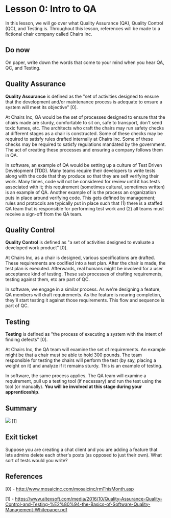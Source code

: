 # Lesson 0: Intro to QA

In this lesson, we will go over what Quality Assurance (QA), Quality Control (QC), and Testing is. Throughout this lesson, references will be made to a fictional chair company called Chairs Inc.

## Do now

On paper, write down the words that come to your mind when you hear QA, QC, and Testing.

## Quality Assurance

**Quality Assurance** is defined as the "set of activities designed to ensure that the development and/or maintenance process is adequate to ensure a system will meet its objective" [0].

At Chairs Inc, QA would be the set of processes designed to ensure that the chairs made are sturdy, comfortable to sit on, safe to transport, don't send toxic fumes, etc. The architects who craft the chairs may run safety checks at different stages as a chair is constructed. Some of these checks may be required to satisfy rules drafted internally at Chairs Inc. Some of these checks may be required to satisfy regulations mandated by the government. The act of creating these processes and ensuring a company follows them in QA.

In software, an example of QA would be setting up a culture of Test Driven Development (TDD). Many teams require their developers to write tests along with the code that they produce so that they are self verifying their work. Many times, code will not be considered for review until it has tests associated with it; this requirement (sometimes cultural, sometimes written) is an example of QA. Another example of is the process an organization puts in place around verifying code. This gets defined by management; rules and protocols are typically put in place such that (1) there is a staffed QA team that is responsible for performing test work and (2) all teams must receive a sign-off from the QA team.

## Quality Control

**Quality Control** is defined as "a set of activities designed to evaluate a developed work product" [0].

At Chairs Inc, as a chair is designed, various specifications are drafted. These requirements are codified into a test plan. After the chair is made, the test plan is executed. Afterwards, real humans might be involved for a user acceptance kind of testing. These sub processes of drafting requirements, testing against them, etc are part of QC.

In software, we engage in a similar process. As we're designing a feature, QA members will draft requirements. As the feature is nearing completion, they'll start testing it against those requirements. This flow and sequence is part of QC.

## Testing

**Testing** is defined as "the process of executing a system with the intent of finding defects" [0].

At Chairs Inc, the QA team will examine the set of requirements. An example might be that a chair must be able to hold 300 pounds. The team responsible for testing the chairs will perform the test (by say, placing a weight on it) and analyze if it remains sturdy. This is an example of testing.

In software, the same process applies. The QA team will examine a requirement, pull up a testing tool (if necessary) and run the test using the tool (or manually). **You will be involved at this stage during your apprenticeship**.

## Summary

<img src='https://i.imgur.com/VLK09As.png'/> [1]

## Exit ticket

Suppose you are creating a chat client and you are adding a feature that lets admins delete each other's posts (as opposed to just their own). What sort of tests would you write?
## References

[0] - http://www.mosaicinc.com/mosaicinc/rmThisMonth.asp

[1] - https://www.altexsoft.com/media/2016/10/Quality-Assurance-Quality-Control-and-Testing-%E2%80%94-the-Basics-of-Software-Quality-Management-Whitepaper.pdf